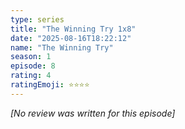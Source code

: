 ```yaml
---
type: series
title: "The Winning Try 1x8"
date: "2025-08-16T18:22:12"
name: "The Winning Try"
season: 1
episode: 8
rating: 4
ratingEmoji: ⭐️⭐️⭐️⭐️
---
```


*[No review was written for this episode]*
